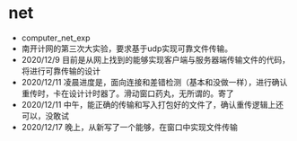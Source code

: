 # net
- computer_net_exp
- 南开计网的第三次大实验，要求基于udp实现可靠文件传输。
- 2020/12/9 目前是从网上找到的能够实现客户端与服务器端传输文件的代码，将进行可靠传输的设计
- 2020/12/11 凌晨进度是，面向连接和差错检测（基本和没做一样），进行确认重传时，卡在设计计时器了。滑动窗口药丸，无所谓的。寄了
- 2020/12/11 中午，能正确的传输和写入打包好的文件了，确认重传逻辑上还可以，没敢试
- 2020/12/17 晚上，从新写了一个能够，在窗口中实现文件传输
